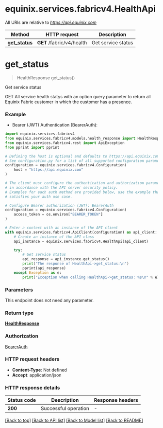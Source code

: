 # equinix.services.fabricv4.HealthApi

All URIs are relative to *https://api.equinix.com*

Method | HTTP request | Description
------------- | ------------- | -------------
[**get_status**](HealthApi.md#get_status) | **GET** /fabric/v4/health | Get service status


# **get_status**
> HealthResponse get_status()

Get service status

GET All service health statys with an option query parameter to return all Equinix Fabric customer in which the customer has a presence.

### Example

* Bearer (JWT) Authentication (BearerAuth):

```python
import equinix.services.fabricv4
from equinix.services.fabricv4.models.health_response import HealthResponse
from equinix.services.fabricv4.rest import ApiException
from pprint import pprint

# Defining the host is optional and defaults to https://api.equinix.com
# See configuration.py for a list of all supported configuration parameters.
configuration = equinix.services.fabricv4.Configuration(
    host = "https://api.equinix.com"
)

# The client must configure the authentication and authorization parameters
# in accordance with the API server security policy.
# Examples for each auth method are provided below, use the example that
# satisfies your auth use case.

# Configure Bearer authorization (JWT): BearerAuth
configuration = equinix.services.fabricv4.Configuration(
    access_token = os.environ["BEARER_TOKEN"]
)

# Enter a context with an instance of the API client
with equinix.services.fabricv4.ApiClient(configuration) as api_client:
    # Create an instance of the API class
    api_instance = equinix.services.fabricv4.HealthApi(api_client)

    try:
        # Get service status
        api_response = api_instance.get_status()
        print("The response of HealthApi->get_status:\n")
        pprint(api_response)
    except Exception as e:
        print("Exception when calling HealthApi->get_status: %s\n" % e)
```



### Parameters

This endpoint does not need any parameter.

### Return type

[**HealthResponse**](HealthResponse.md)

### Authorization

[BearerAuth](../README.md#BearerAuth)

### HTTP request headers

 - **Content-Type**: Not defined
 - **Accept**: application/json

### HTTP response details

| Status code | Description | Response headers |
|-------------|-------------|------------------|
**200** | Successful operation |  -  |

[[Back to top]](#) [[Back to API list]](../README.md#documentation-for-api-endpoints) [[Back to Model list]](../README.md#documentation-for-models) [[Back to README]](../README.md)

